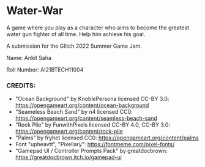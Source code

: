 # Water-War
 
A game where you play as a character who aims to become the greatest water gun fighter of all time. Help him achieve his goal.

A submission for the Glitch 2022 Summer Game Jam.

Name: Ankit Saha

Roll Number: AI21BTECH11004

### CREDITS:
- "Ocean Background" by KnoblePersona licensed CC-BY 3.0: https://opengameart.org/content/ocean-background
- "Seameless Beach Sand" by n4 licensed CC0: https://opengameart.org/content/seamless-beach-sand 
- "Rock Pile" by FunwithPixels licensed CC-BY 4.0, CC-BY 3.0: https://opengameart.org/content/rock-pile
- "Palms" by fryhet licensed CC0: https://opengameart.org/content/palms
- Font "upheavtt", "Pixellary": https://fontmeme.com/pixel-fonts/
- "Gamepad UI / Controller Prompts Pack" by greatdocbrown: https://greatdocbrown.itch.io/gamepad-ui
